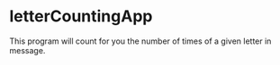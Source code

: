 # letterCountingApp
This program will count for you the number of times of a given letter in message.
